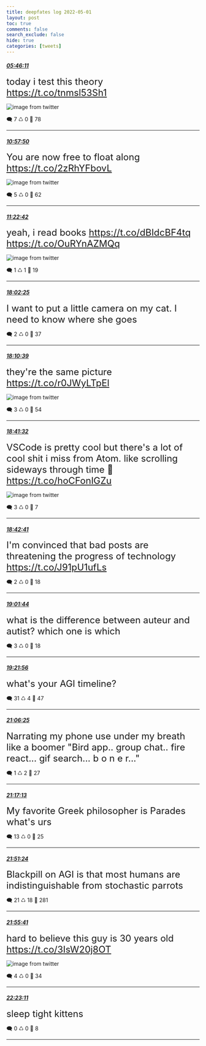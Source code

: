 ```yaml
---
title: deepfates log 2022-05-01
layout: post
toc: true
comments: false
search_exclude: false
hide: true
categories: [tweets]
---
```



#### <a href = "https://twitter.com/deepfates/status/1520731303548579841">*05:46:11*</a>

<font size="5">today i test this theory  https://t.co/tnmsl53Sh1</font>

![image from twitter](/images/from_twitter/FRq5D9NVkAAVBBx.jpg)


🗨️ 7 ♺ 0 🤍  78   

---
    
#### <a href = "https://twitter.com/deepfates/status/1520809733187420161">*10:57:50*</a>

<font size="5">You are now free to float along  https://t.co/2zRhYFbovL</font>

![image from twitter](/images/from_twitter/FRsAZHkXsAA4G2-.jpg)


🗨️ 5 ♺ 0 🤍  62   

---
    
#### <a href = "https://twitter.com/deepfates/status/1520815993291001856">*11:22:42*</a>

<font size="5">yeah, i read books   https://t.co/dBIdcBF4tq  https://t.co/OuRYnAZMQq</font>

![image from twitter](/images/from_twitter/FRsGFhAXEAAR3wE.jpg)


🗨️ 1 ♺ 1 🤍  19   

---
    
#### <a href = "https://twitter.com/deepfates/status/1520916585644503041">*18:02:25*</a>

<font size="5">I want to put a little camera on my cat. I need to know where she goes</font>



🗨️ 2 ♺ 0 🤍  37   

---
    
#### <a href = "https://twitter.com/deepfates/status/1520918657605451776">*18:10:39*</a>

<font size="5">they're the same picture  https://t.co/r0JWyLTpEl</font>

![image from twitter](/images/from_twitter/FRtjdZFXsAI_fZL.jpg)


🗨️ 3 ♺ 0 🤍  54   

---
    
#### <a href = "https://twitter.com/deepfates/status/1520926427134132224">*18:41:32*</a>

<font size="5">VSCode is pretty cool but there's a lot of cool shit i miss from Atom. like scrolling sideways through time 🥺  https://t.co/hoCFonIGZu</font>

![image from twitter](/images/from_twitter/FRtqg1AWUAIeHTv.jpg)


🗨️ 3 ♺ 0 🤍  7   

---
    
#### <a href = "https://twitter.com/deepfates/status/1520926718889840640">*18:42:41*</a>

<font size="5">I'm convinced that bad posts are threatening the progress of technology   https://t.co/J91pU1ufLs</font>



🗨️ 2 ♺ 0 🤍  18   

---
    
#### <a href = "https://twitter.com/deepfates/status/1520931510622195715">*19:01:44*</a>

<font size="5">what is the difference between auteur and autist? which one is which</font>



🗨️ 3 ♺ 0 🤍  18   

---
    
#### <a href = "https://twitter.com/deepfates/status/1520936594202525696">*19:21:56*</a>

<font size="5">what's your AGI timeline?</font>



🗨️ 31 ♺ 4 🤍  47   

---
    
#### <a href = "https://twitter.com/deepfates/status/1520962890290778112">*21:06:25*</a>

<font size="5">Narrating my phone use under my breath like a boomer  "Bird app.. group chat.. fire react... gif search... b o n e r..."</font>



🗨️ 1 ♺ 2 🤍  27   

---
    
#### <a href = "https://twitter.com/deepfates/status/1520965606643621889">*21:17:13*</a>

<font size="5">My favorite Greek philosopher is Parades what's urs</font>



🗨️ 13 ♺ 0 🤍  25   

---
    
#### <a href = "https://twitter.com/deepfates/status/1520974207600918528">*21:51:24*</a>

<font size="5">Blackpill on AGI is that most humans are indistinguishable from stochastic parrots</font>



🗨️ 21 ♺ 18 🤍  281   

---
    
#### <a href = "https://twitter.com/deepfates/status/1520975286938255361">*21:55:41*</a>

<font size="5">hard to believe this guy is 30 years old  https://t.co/3IsW20j8OT</font>

![image from twitter](/images/from_twitter/FRuW9q0XoAIlELB.jpg)


🗨️ 4 ♺ 0 🤍  34   

---
    
#### <a href = "https://twitter.com/deepfates/status/1520982206071590912">*22:23:11*</a>

<font size="5">sleep tight kittens</font>



🗨️ 0 ♺ 0 🤍  8   

---
    
            
